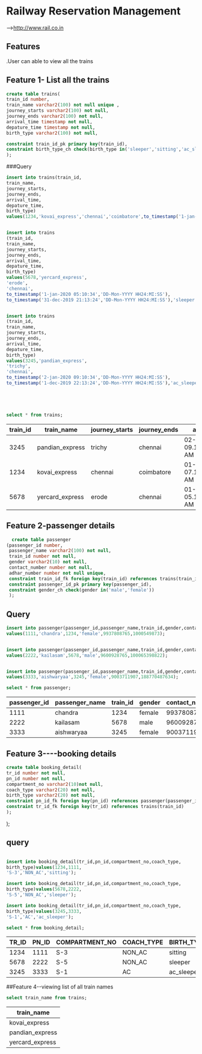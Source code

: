 # Railway Reservation Management
-->http://www.rail.co.in
## Features
.User can able to view all the trains 

## Feature 1- List all the trains 
```sql
create table trains(
train_id number,
train_name varchar2(100) not null unique ,
journey_starts varchar2(100) not null,
journey_ends varchar2(100) not null,
arrival_time timestamp not null,
depature_time timestamp not null,
birth_type varchar2(100) not null,

constraint train_id_pk primary key(train_id),
constraint birth_type_ch check(birth_type in('sleeper','sitting','ac_sleeper','ac_sitting'))
);

```

###Query
```sql
insert into trains(train_id,
train_name,
journey_starts,
journey_ends,
arrival_time,
depature_time,
birth_type)
values(1234,'kovai_express','chennai','coimbatore',to_timestamp('1-jan-2020 07:10:34','DD-Mon-YYYY HH24:MI:SS'),to_timestamp('31-dec-2019 23:13:24','DD-Mon-YYYY HH24:MI:SS'),'sitting');


insert into trains
(train_id,
train_name,
journey_starts,
journey_ends,
arrival_time,
depature_time,
birth_type)
values(5678,'yercard_express',
'erode',
'chennai',
to_timestamp('1-jan-2020 05:10:34','DD-Mon-YYYY HH24:MI:SS'),
to_timestamp('31-dec-2019 21:13:24','DD-Mon-YYYY HH24:MI:SS'),'sleeper');


insert into trains
(train_id,
train_name,
journey_starts,
journey_ends,
arrival_time,
depature_time,
birth_type)
values(3245,'pandian_express',
'trichy',
'chennai',
to_timestamp('2-jan-2020 09:10:34','DD-Mon-YYYY HH24:MI:SS'),
to_timestamp('1-dec-2019 22:13:24','DD-Mon-YYYY HH24:MI:SS'),'ac_sleeper');





select * from trains;
```
| train_id | train_name      | journey_starts | journey_ends | arrival_time                  | depature_time                | birth_type |
|----------|-----------------|----------------|--------------|-------------------------------|------------------------------|-----------|
| 3245     | pandian_express | trichy         | chennai      | 02-JAN-20 09.10.34.000000 AM  | 01-DEC-19 10.13.24.000000 PM | ac_sleeper |
| 1234     | kovai_express   | chennai        | coimbatore   | 01-JAN-20 07.10.34.000000 AM  | 31-DEC-19 11.13.24.000000 PM | sitting    |
| 5678     | yercard_express | erode          | chennai      | 01-JAN-20 05.10.34.000000 AM  | 31-DEC-19 09.13.24.000000 PM | sleeper    


## Feature 2-passenger details 
```sql
  create table passenger
(passenger_id number,
 passenger_name varchar2(100) not null,
 train_id number not null,
 gender varchar2(10) not null,
 contact_number number not null,
 adhar_number number not null unique,
 constraint train_id_fk foreign key(train_id) references trains(train_id),
 constraint passenger_id_pk primary key(passenger_id),
 constraint gender_ch check(gender in('male','female'))
 );
  ```
  ## Query 
  ```sql
 insert into passenger(passenger_id,passenger_name,train_id,gender,contact_number,adhar_number)
 values(1111,'chandra',1234,'female',9937808765,1000549873);
 
 
  insert into passenger(passenger_id,passenger_name,train_id,gender,contact_number,adhar_number)
 values(2222,'kailasam',5678,'male',9600928765,100065398822);
 
 
 insert into passenger(passenger_id,passenger_name,train_id,gender,contact_number,adhar_number)
 values(3333,'aishwaryaa',3245,'female',9003711907,188770487634);
 
 select * from passenger;
  ```
| passenger_id | passenger_name | train_id | gender | contact_number | adhar_number |
|--------------|----------------|----------|--------|----------------|--------------|
| 1111         | chandra        | 1234     | female | 9937808765     | 1000549873   |
| 2222         | kailasam       | 5678     | male   | 9600928765     | 100065398822 |
| 3333         | aishwaryaa     | 3245     | female | 9003711907     | 188770487634 |
 
  
  
  ## Feature 3----booking details 
  
 ```sql
create table booking_detail(
tr_id number not null, 
pn_id number not null, 
compartment_no varchar2(10)not null,
coach_type varchar2(20) not null,
birth_type varchar2(20) not null,
constraint pn_id_fk foreign key(pn_id) references passenger(passenger_id), 
constraint tr_id_fk foreign key(tr_id) references trains(train_id)
);
```



  );
  
  ## query
  ```sql
 
 insert into booking_detail(tr_id,pn_id,compartment_no,coach_type,
birth_type)values(1234,1111,
'S-3','NON_AC','sitting');

insert into booking_detail(tr_id,pn_id,compartment_no,coach_type,
birth_type)values(5678,2222,
'S-5','NON_AC','sleeper');

insert into booking_detail(tr_id,pn_id,compartment_no,coach_type,
birth_type)values(3245,3333,
'S-1','AC','ac_sleeper');
 
select * from booking_detail;
```
  
| TR_ID | PN_ID | COMPARTMENT_NO | COACH_TYPE | BIRTH_TYPE |
|-------|-------|----------------|------------|------------|
| 1234  | 1111  | S-3            | NON_AC     | sitting    |
| 5678  | 2222  | S-5            | NON_AC     | sleeper    |
| 3245  | 3333  | S-1            | AC         | ac_sleeper |
  
  
  
  ##Feature 4--viewing list of all train names
  
  ```sql
  select train_name from trains;
  
  ```
  
  | train_name  |
|-----------------|
| kovai_express   |
| pandian_express |
| yercard_express |
  
